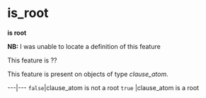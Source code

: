 # is_root

**is root**


**NB:**
I was unable to locate a definition of this feature

This feature is ??

This feature is present on objects of type *clause_atom*.

---|---
`false`|clause_atom is not a root
`true` |clause_atom is a root
